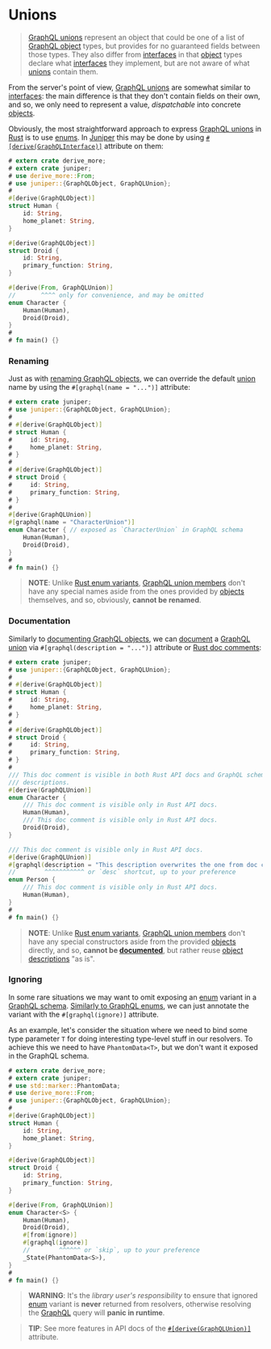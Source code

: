 Unions
======

> [GraphQL unions][0] represent an object that could be one of a list of [GraphQL object][10] types, but provides for no guaranteed fields between those types. They also differ from [interfaces][12] in that [object][10] types declare what [interfaces][12] they implement, but are not aware of what [unions][0] contain them.

From the server's point of view, [GraphQL unions][0] are somewhat similar to [interfaces][12]: the main difference is that they don't contain fields on their own, and so, we only need to represent a value, _dispatchable_ into concrete [objects][10].

Obviously, the most straightforward approach to express [GraphQL unions][0] in [Rust] is to use [enums][22]. In [Juniper] this may be done by using [`#[derive(GraphQLInterface)]`][2] attribute on them:
```rust
# extern crate derive_more;
# extern crate juniper;
# use derive_more::From;
# use juniper::{GraphQLObject, GraphQLUnion};
# 
#[derive(GraphQLObject)]
struct Human {
    id: String,
    home_planet: String,
}

#[derive(GraphQLObject)]
struct Droid {
    id: String,
    primary_function: String,
}

#[derive(From, GraphQLUnion)]
//       ^^^^ only for convenience, and may be omitted
enum Character {
    Human(Human),
    Droid(Droid),
}
#
# fn main() {}
```


### Renaming

Just as with [renaming GraphQL objects](objects/index.md#renaming), we can override the default [union][0] name by using the `#[graphql(name = "...")]` attribute:
```rust
# extern crate juniper;
# use juniper::{GraphQLObject, GraphQLUnion};
# 
# #[derive(GraphQLObject)]
# struct Human {
#     id: String,
#     home_planet: String,
# }
#
# #[derive(GraphQLObject)]
# struct Droid {
#     id: String,
#     primary_function: String,
# }
#
#[derive(GraphQLUnion)]
#[graphql(name = "CharacterUnion")]
enum Character { // exposed as `CharacterUnion` in GraphQL schema
    Human(Human),
    Droid(Droid),
}
#
# fn main() {}
```
> **NOTE**: Unlike [Rust enum variants][22], [GraphQL union members][0] don't have any special names aside from the ones provided by [objects][10] themselves, and so, obviously, **cannot be renamed**.


### Documentation

Similarly to [documenting GraphQL objects](objects/index.md#documentation), we can [document][7] a [GraphQL union][0] via `#[graphql(description = "...")]` attribute or [Rust doc comments][6]:
```rust
# extern crate juniper;
# use juniper::{GraphQLObject, GraphQLUnion};
# 
# #[derive(GraphQLObject)]
# struct Human {
#     id: String,
#     home_planet: String,
# }
#
# #[derive(GraphQLObject)]
# struct Droid {
#     id: String,
#     primary_function: String,
# }
#
/// This doc comment is visible in both Rust API docs and GraphQL schema 
/// descriptions.
#[derive(GraphQLUnion)]
enum Character {
    /// This doc comment is visible only in Rust API docs.
    Human(Human),
    /// This doc comment is visible only in Rust API docs.
    Droid(Droid),
}

/// This doc comment is visible only in Rust API docs.
#[derive(GraphQLUnion)]
#[graphql(description = "This description overwrites the one from doc comment.")]
//        ^^^^^^^^^^^ or `desc` shortcut, up to your preference
enum Person {
    /// This doc comment is visible only in Rust API docs.
    Human(Human),
}
#
# fn main() {}
```
> **NOTE**: Unlike [Rust enum variants][22], [GraphQL union members][0] don't have any special constructors aside from the provided [objects][10] directly, and so, **cannot be [documented][7]**, but rather reuse [object descriptions][7] "as is".


### Ignoring

In some rare situations we may want to omit exposing an [enum][22] variant in a [GraphQL schema][1]. [Similarly to GraphQL enums](enums.md#ignoring), we can just annotate the variant with the `#[graphql(ignore)]` attribute.

As an example, let's consider the situation where we need to bind some type parameter `T` for doing interesting type-level stuff in our resolvers. To achieve this we need to have `PhantomData<T>`, but we don't want it exposed in the GraphQL schema.

```rust
# extern crate derive_more;
# extern crate juniper;
# use std::marker::PhantomData;
# use derive_more::From;
# use juniper::{GraphQLObject, GraphQLUnion};
#
#[derive(GraphQLObject)]
struct Human {
    id: String,
    home_planet: String,
}

#[derive(GraphQLObject)]
struct Droid {
    id: String,
    primary_function: String,
}

#[derive(From, GraphQLUnion)]
enum Character<S> {
    Human(Human),
    Droid(Droid),
    #[from(ignore)]
    #[graphql(ignore)]  
    //        ^^^^^^ or `skip`, up to your preference
    _State(PhantomData<S>),
}
#
# fn main() {}
```
> **WARNING**: It's the _library user's responsibility_ to ensure that ignored [enum][22] variant is **never** returned from resolvers, otherwise resolving the [GraphQL] query will **panic in runtime**.

> **TIP**: See more features in API docs of the [`#[derive(GraphQLUnion)]`][2] attribute.




[GraphQL]: https://graphql.org
[Juniper]: https://docs.rs/juniper
[Rust]: https://www.rust-lang.org

[0]: https://spec.graphql.org/October2021#sec-Unions
[1]: https://graphql.org/learn/schema
[2]: https://docs.rs/juniper/latest/juniper/derive.GraphQLUnion.html
[6]: https://doc.rust-lang.org/reference/comments.html#doc-comments
[7]: https://spec.graphql.org/October2021#sec-Descriptions
[10]: https://spec.graphql.org/October2021#sec-Objects
[11]: https://spec.graphql.org/October2021#sec-Enums
[12]: https://spec.graphql.org/October2021#sec-Interfaces
[22]: https://doc.rust-lang.org/reference/items/enumerations.html#enumerations
